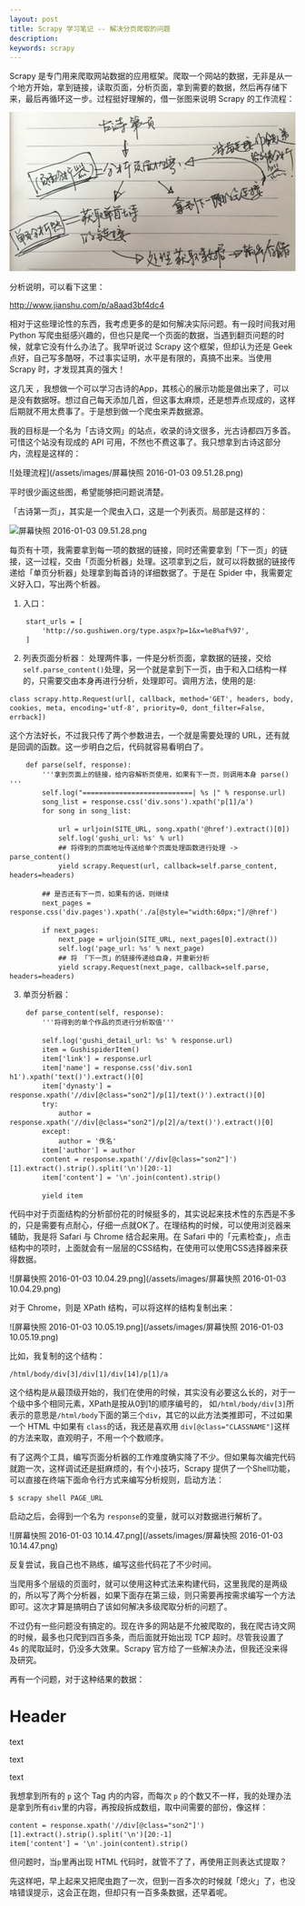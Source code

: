 ```yaml
---
layout: post
title: Scrapy 学习笔记 -- 解决分页爬取的问题
description:
keywords: scrapy
---
```

Scrapy 是专门用来爬取网站数据的应用框架。爬取一个网站的数据，无非是从一个地方开始，拿到链接，读取页面，分析页面，拿到需要的数据，然后再存储下来，最后再循环这一步。过程挺好理解的，借一张图来说明 Scrapy 的工作流程：

![Scrapy 框架图](/assets/images/IMG_2180.jpg)

分析说明，可以看下这里：

http://www.jianshu.com/p/a8aad3bf4dc4

相对于这些理论性的东西，我考虑更多的是如何解决实际问题。有一段时间我对用 Python 写爬虫挺感兴趣的，但也只是爬一个页面的数据，当遇到翻页问题的时候，就拿它没有什么办法了。我早听说过 Scrapy 这个框架，但却认为还是 Geek 点好，自己写多酷呀，不过事实证明，水平是有限的，真搞不出来。当使用 Scrapy 时，才发现其真的强大！

这几天 ，我想做一个可以学习古诗的App，其核心的展示功能是做出来了，可以是没有数据呀。想过自己每天添加几首，但这事太麻烦，还是想弄点现成的，这样后期就不用太费事了。于是想到做一个爬虫来弄数据源。

我的目标是一个名为「古诗文网」的站点，收录的诗文很多，光古诗都四万多首。可惜这个站没有现成的 API 可用，不然也不费这事了。我只想拿到古诗这部分内，流程是这样的：

![处理流程](/assets/images/屏幕快照 2016-01-03 09.51.28.png)

平时很少画这些图，希望能够把问题说清楚。

「古诗第一页」，其实是一个爬虫入口，这是一个列表页。局部是这样的：

![屏幕快照 2016-01-03 09.51.28.png](/assets/images/)

每页有十项，我需要拿到每一项的数据的链接，同时还需要拿到「下一页」的链接，这一过程，交由「页面分析器」处理。这项拿到之后，就可以将数据的链接传递给「单页分析器」处理拿到每首诗的详细数据了。于是在 Spider 中，我需要定义好入口，写出两个析器。

1. 入口：
```
    start_urls = [
        'http://so.gushiwen.org/type.aspx?p=1&x=%e8%af%97',
    ]
```

2.  列表页面分析器：
处理两件事，一件是分析页面，拿数据的链接，交给 `self.parse_content()`处理，另一个就是拿到下一页，由于和入口结构一样的，只需要交由本身再进行分析，处理即可。调用方法，使用的是:

```
class scrapy.http.Request(url[, callback, method='GET', headers, body, cookies, meta, encoding='utf-8', priority=0, dont_filter=False, errback])
```
这个方法好长，不过我只传了两个参数进去，一个就是需要处理的 URL，还有就是回调的函数。这一步明白之后，代码就容易看明白了。


```
    def parse(self, response):
        '''拿到页面上的链接，给内容解析页使用，如果有下一页，则调用本身 parse() '''
        self.log("===========================| %s |" % response.url)
        song_list = response.css('div.sons').xpath('p[1]/a')
        for song in song_list:

            url = urljoin(SITE_URL, song.xpath('@href').extract()[0])
            self.log('gushi_url: %s' % url)
            ## 将得到的页面地址传送给单个页面处理函数进行处理 -> parse_content()
            yield scrapy.Request(url, callback=self.parse_content, headers=headers)

        ## 是否还有下一页，如果有的话，则继续
        next_pages = response.css('div.pages').xpath('./a[@style="width:60px;"]/@href')

        if next_pages:
            next_page = urljoin(SITE_URL, next_pages[0].extract())
            self.log('page_url: %s' % next_page)
            ## 将 「下一页」的链接传递给自身，并重新分析
            yield scrapy.Request(next_page, callback=self.parse, headers=headers)
```

3. 单页分析器：

```
    def parse_content(self, response):
        '''将得到的单个作品的页进行分析取值'''

        self.log('gushi_detail_url: %s' % response.url)
        item = GushispiderItem()
        item['link'] = response.url
        item['name'] = response.css('div.son1 h1').xpath('text()').extract()[0]
        item['dynasty'] = response.xpath('//div[@class="son2"]/p[1]/text()').extract()[0]
        try:
            author = response.xpath('//div[@class="son2"]/p[2]/a/text()').extract()[0]
        except:
            author = '佚名'
        item['author'] = author
        content = response.xpath('//div[@class="son2"]')[1].extract().strip().split('\n')[20:-1]
        item['content'] = '\n'.join(content).strip()

        yield item

```

代码中对于页面结构的分析部份花的时候挺多的，其实说起来技术性的东西是不多的，只是需要有点耐心，仔细一点就OK了。在理结构的时候，可以使用浏览器来辅助，我是将 Safari 与 Chrome 结合起来用。在 Safari 中的「元素检查」，点击结构中的项时，上面就会有一层层的CSS结构，在使用可以使用CSS选择器来获得数据。

![屏幕快照 2016-01-03 10.04.29.png](/assets/images/屏幕快照 2016-01-03 10.04.29.png)

对于 Chrome，则是 XPath 结构，可以将这样的结构复制出来：

![屏幕快照 2016-01-03 10.05.19.png](/assets/images/屏幕快照 2016-01-03 10.05.19.png)

比如，我复制的这个结构：

```
/html/body/div[3]/div[1]/div[14]/p[1]/a
```

这个结构是从最顶级开始的，我们在使用的时候，其实没有必要这么长的，对于一个级中多个相同元素，XPath是按从0到1的顺序编号的， 如`/html/body/div[3]`所表示的意思是`/html/body`下面的第三个`div`，其它的以此方法类推即可，不过如果一个 HTML 中如果有 `class`的话，我还是喜欢用 `div[@class="CLASSNAME"]`这样的方法来取，直观明子，不用一个个数顺序。

有了这两个工具，编写页面分析器的工作难度确实降了不少。但如果每次编完代码就跑一次，这样调试还是挺麻烦的，有个小技巧，Scrapy 提供了一个Shell功能，可以直接在终端下面命令行方式来编写分析规则，启动方法：

 ```
$ scrapy shell PAGE_URL
```
启动之后，会得到一个名为 `response`的变量，就可以对数据进行解析了。

![屏幕快照 2016-01-03 10.14.47.png](/assets/images/屏幕快照 2016-01-03 10.14.47.png)

反复尝试，我自己也不熟练，编写这些代码花了不少时间。

当爬用多个层级的页面时，就可以使用这种式法来构建代码，这里我爬的是两级的，所以写了两个分析器，如果下面存在第三级，则只需要再按需求编写一个方法即可。这次才算是搞明白了该如何解决多级爬取分析的问题了。

不过仍有一些问题没有搞定的。现在许多的网站是不允被爬取的，我在爬古诗文网的时候，最多也只爬到四百多条，而后面就开始出现 TCP 超时。尽管我设置了 4s 的爬取延时，仍没多大效果。Scrapy 官方给了一些解决办法，但我还没来得及研究。

再有一个问题，对于这种结果的数据：

>
<div>
  <h1>Header</h1>
  <p>text</p>
  <p>text</p>
  <p>text</p>
</div>

我想拿到所有的 `p` 这个 Tag 内的内容，而每次 `p` 的个数又不一样，我的处理办法是拿到所有`div`里的内容，再按段拆成数组，取中间需要的部份，像这样：

```
content = response.xpath('//div[@class="son2"]')[1].extract().strip().split('\n')[20:-1]
item['content'] = '\n'.join(content).strip()
```

但问题时，当`p`里再出现 HTML 代码时，就管不了了，再使用正则表达式提取？

先这样吧，早上起来又把爬虫跑了一次，但到一百多次的时候就「熄火」了，也没啥错误提示，这会正在跑，但却只有一百多条数据，还早着呢。
